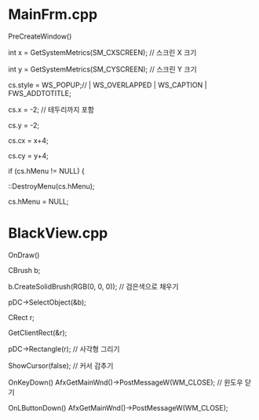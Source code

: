 # MainFrm.cpp
PreCreateWindow()

int x = GetSystemMetrics(SM_CXSCREEN);  // 스크린 X 크기

int y = GetSystemMetrics(SM_CYSCREEN);  // 스크린 Y 크기

cs.style = WS_POPUP;// | WS_OVERLAPPED | WS_CAPTION | FWS_ADDTOTITLE;

cs.x = -2; // 테두리까지 포함

cs.y = -2;

cs.cx = x+4;

cs.cy = y+4;

if (cs.hMenu != NULL) {

::DestroyMenu(cs.hMenu);

cs.hMenu = NULL;


# BlackView.cpp


OnDraw()

CBrush b;

b.CreateSolidBrush(RGB(0, 0, 0)); // 검은색으로 채우기

pDC->SelectObject(&b);

CRect r;

GetClientRect(&r);

pDC->Rectangle(r);  // 사각형 그리기

ShowCursor(false);  // 커서 감추기


OnKeyDown()
  AfxGetMainWnd()->PostMessageW(WM_CLOSE); // 윈도우 닫기

OnLButtonDown()
  AfxGetMainWnd()->PostMessageW(WM_CLOSE); 
  
  
